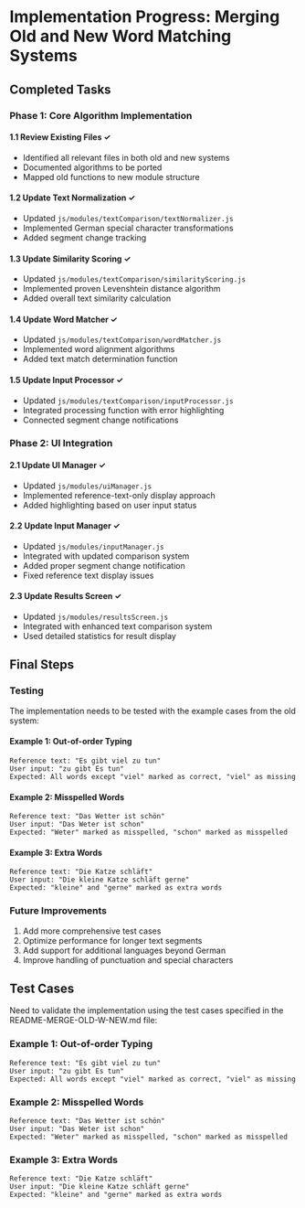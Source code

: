# Implementation Progress: Merging Old and New Word Matching Systems

## Completed Tasks

### Phase 1: Core Algorithm Implementation

#### 1.1 Review Existing Files ✓
- Identified all relevant files in both old and new systems
- Documented algorithms to be ported
- Mapped old functions to new module structure

#### 1.2 Update Text Normalization ✓
- Updated `js/modules/textComparison/textNormalizer.js`
- Implemented German special character transformations
- Added segment change tracking

#### 1.3 Update Similarity Scoring ✓
- Updated `js/modules/textComparison/similarityScoring.js`
- Implemented proven Levenshtein distance algorithm
- Added overall text similarity calculation 

#### 1.4 Update Word Matcher ✓
- Updated `js/modules/textComparison/wordMatcher.js`
- Implemented word alignment algorithms
- Added text match determination function

#### 1.5 Update Input Processor ✓
- Updated `js/modules/textComparison/inputProcessor.js`
- Integrated processing function with error highlighting
- Connected segment change notifications

### Phase 2: UI Integration

#### 2.1 Update UI Manager ✓
- Updated `js/modules/uiManager.js`
- Implemented reference-text-only display approach
- Added highlighting based on user input status

#### 2.2 Update Input Manager ✓
- Updated `js/modules/inputManager.js` 
- Integrated with updated comparison system
- Added proper segment change notification
- Fixed reference text display issues

#### 2.3 Update Results Screen ✓
- Updated `js/modules/resultsScreen.js`
- Integrated with enhanced text comparison system
- Used detailed statistics for result display

## Final Steps

### Testing

The implementation needs to be tested with the example cases from the old system:

#### Example 1: Out-of-order Typing
```
Reference text: "Es gibt viel zu tun"
User input: "zu gibt Es tun"
Expected: All words except "viel" marked as correct, "viel" as missing
```

#### Example 2: Misspelled Words
```
Reference text: "Das Wetter ist schön"
User input: "Das Weter ist schon"
Expected: "Weter" marked as misspelled, "schon" marked as misspelled
```

#### Example 3: Extra Words
```
Reference text: "Die Katze schläft"
User input: "Die kleine Katze schläft gerne"
Expected: "kleine" and "gerne" marked as extra words
```

### Future Improvements

1. Add more comprehensive test cases
2. Optimize performance for longer text segments
3. Add support for additional languages beyond German
4. Improve handling of punctuation and special characters

## Test Cases

Need to validate the implementation using the test cases specified in the README-MERGE-OLD-W-NEW.md file:

### Example 1: Out-of-order Typing
```
Reference text: "Es gibt viel zu tun"
User input: "zu gibt Es tun"
Expected: All words except "viel" marked as correct, "viel" as missing
```

### Example 2: Misspelled Words
```
Reference text: "Das Wetter ist schön"
User input: "Das Weter ist schon"
Expected: "Weter" marked as misspelled, "schon" marked as misspelled
```

### Example 3: Extra Words
```
Reference text: "Die Katze schläft"
User input: "Die kleine Katze schläft gerne"
Expected: "kleine" and "gerne" marked as extra words
```
